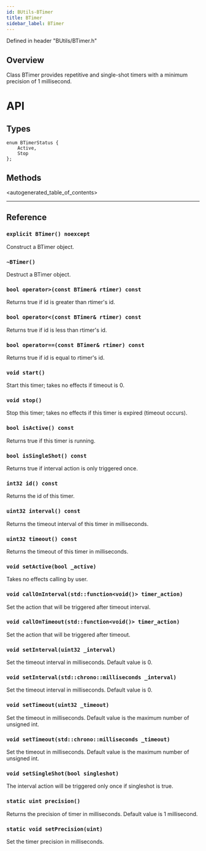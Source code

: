```yaml
---
id: BUtils-BTimer
title: BTimer
sidebar_label: BTimer
---
```

Defined in header "BUtils/BTimer.h"

## Overview

Class BTimer provides repetitive and single-shot timers with a minimum precision of 1 millisecond.

# API

## Types

    enum BTimerStatus {
        Active,
        Stop
    };
    

## Methods

<autogenerated_table_of_contents>

* * *

## Reference

### `explicit BTimer() noexcept`

Construct a BTimer object.

### `~BTimer()`

Destruct a BTimer object.

### `bool operator>(const BTimer& rtimer) const`

Returns true if id is greater than rtimer's id.

### `bool operator<(const BTimer& rtimer) const`

Returns true if id is less than rtimer's id.

### `bool operator==(const BTimer& rtimer) const`

Returns true if id is equal to rtimer's id.

### `void start()`

Start this timer; takes no effects if timeout is 0.

### `void stop()`

Stop this timer; takes no effects if this timer is expired (timeout occurs).

### `bool isActive() const`

Returns true if this timer is running.

### `bool isSingleShot() const`

Returns true if interval action is only triggered once.

### `int32 id() const`

Returns the id of this timer.

### `uint32 interval() const`

Returns the timeout interval of this timer in milliseconds.

### `uint32 timeout() const`

Returns the timeout of this timer in milliseconds.

### `void setActive(bool _active)`

Takes no effects calling by user.

### `void callOnInterval(std::function<void()> timer_action)`

Set the action that will be triggered after timeout interval.

### `void callOnTimeout(std::function<void()> timer_action)`

Set the action that will be triggered after timeout.

### `void setInterval(uint32 _interval)`

Set the timeout interval in milliseconds. Default value is 0.

### `void setInterval(std::chrono::milliseconds _interval)`

Set the timeout interval in milliseconds. Default value is 0.

### `void setTimeout(uint32 _timeout)`

Set the timeout in milliseconds. Default value is the maximum number of unsigned int.

### `void setTimeout(std::chrono::milliseconds _timeout)`

Set the timeout in milliseconds. Default value is the maximum number of unsigned int.

### `void setSingleShot(bool singleshot)`

The interval action will be triggered only once if singleshot is true.

### `static uint precision()`

Returns the precision of timer in milliseconds. Default value is 1 millisecond.

### `static void setPrecision(uint)`

Set the timer precision in milliseconds.